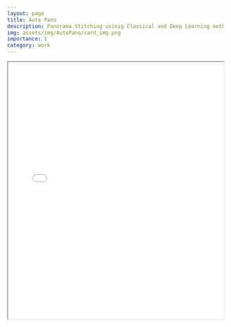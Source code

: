 ```yaml
---
layout: page
title: Auto Pano
description: Panorama Stitching usinig Classical and Deep Learning methods
img: assets/img/AutoPano/card_img.png
importance: 1
category: work
---
```


<iframe src="assets/pdf/your-project-file.pdf" width="100%" height="600px"></iframe>
